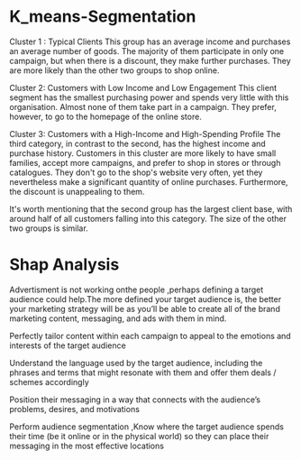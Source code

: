 # K_means-Segmentation

Cluster 1 : Typical Clients
This group has an average income and purchases an average number of goods. The majority of them participate in only one campaign, but when there is a discount, they make further purchases. They are more likely than the other two groups to shop online.

Cluster 2: Customers with Low Income and Low Engagement
This client segment has the smallest purchasing power and spends very little with this organisation. Almost none of them take part in a campaign. They prefer, however, to go to the homepage of the online store.

Cluster 3: Customers with a High-Income and High-Spending Profile
The third category, in contrast to the second, has the highest income and purchase history. Customers in this cluster are more likely to have small families, accept more campaigns, and prefer to shop in stores or through catalogues. They don't go to the shop's website very often, yet they nevertheless make a significant quantity of online purchases. Furthermore, the discount is unappealing to them.


It's worth mentioning that the second group has the largest client base, with around half of all customers falling into this category. The size of the other two groups is similar.


# Shap Analysis

Advertisment is not working onthe people ,perhaps defining a target audience could help.The more defined your target audience is, the better your marketing strategy will be as you’ll be able to create all of the brand marketing content, messaging, and ads with them in mind. 

Perfectly tailor content within each campaign to appeal to the emotions and interests of the target audience 

Understand the language used by the target audience, including the phrases and terms that might resonate with them and offer them deals / schemes accordingly

Position their messaging in a way that connects with the audience’s problems, desires, and motivations

Perform audience segmentation ,Know where the target audience spends their time (be it online or in the physical world) so they can place their messaging in the most effective locations

